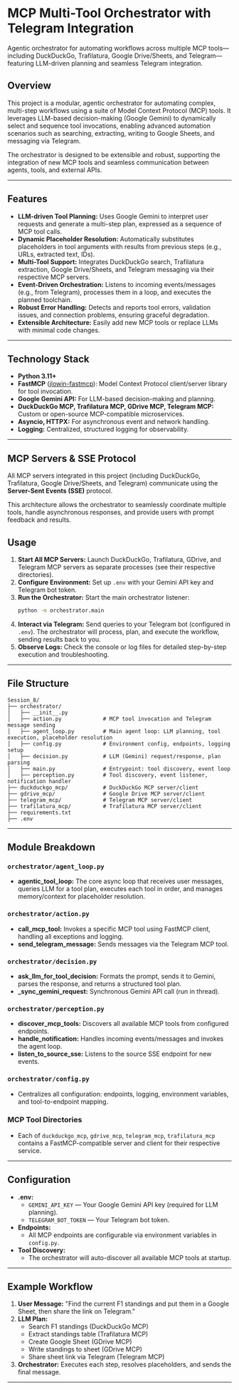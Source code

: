 # MCP Multi-Tool Orchestrator with Telegram Integration
Agentic orchestrator for automating workflows across multiple MCP tools—including DuckDuckGo, Trafilatura, Google Drive/Sheets, and Telegram—featuring LLM-driven planning and seamless Telegram integration.

## Overview

This project is a modular, agentic orchestrator for automating complex, multi-step workflows using a suite of Model Context Protocol (MCP) tools. It leverages LLM-based decision-making (Google Gemini) to dynamically select and sequence tool invocations, enabling advanced automation scenarios such as searching, extracting, writing to Google Sheets, and messaging via Telegram.

The orchestrator is designed to be extensible and robust, supporting the integration of new MCP tools and seamless communication between agents, tools, and external APIs.

---

## Features

- **LLM-driven Tool Planning:** Uses Google Gemini to interpret user requests and generate a multi-step plan, expressed as a sequence of MCP tool calls.
- **Dynamic Placeholder Resolution:** Automatically substitutes placeholders in tool arguments with results from previous steps (e.g., URLs, extracted text, IDs).
- **Multi-Tool Support:** Integrates DuckDuckGo search, Trafilatura extraction, Google Drive/Sheets, and Telegram messaging via their respective MCP servers.
- **Event-Driven Orchestration:** Listens to incoming events/messages (e.g., from Telegram), processes them in a loop, and executes the planned toolchain.
- **Robust Error Handling:** Detects and reports tool errors, validation issues, and connection problems, ensuring graceful degradation.
- **Extensible Architecture:** Easily add new MCP tools or replace LLMs with minimal code changes.

---

## Technology Stack

- **Python 3.11+**
- **FastMCP** ([jlowin-fastmcp](https://github.com/jlowin/fastmcp)): Model Context Protocol client/server library for tool invocation.
- **Google Gemini API:** For LLM-based decision-making and planning.
- **DuckDuckGo MCP, Trafilatura MCP, GDrive MCP, Telegram MCP:** Custom or open-source MCP-compatible microservices.
- **Asyncio, HTTPX:** For asynchronous event and network handling.
- **Logging:** Centralized, structured logging for observability.

---

## MCP Servers & SSE Protocol

All MCP servers integrated in this project (including DuckDuckGo, Trafilatura, Google Drive/Sheets, and Telegram) communicate using the **Server-Sent Events (SSE)** protocol.

This architecture allows the orchestrator to seamlessly coordinate multiple tools, handle asynchronous responses, and provide users with prompt feedback and results.

## Usage

1. **Start All MCP Servers:** Launch DuckDuckGo, Trafilatura, GDrive, and Telegram MCP servers as separate processes (see their respective directories).
2. **Configure Environment:** Set up `.env` with your Gemini API key and Telegram bot token.
3. **Run the Orchestrator:** Start the main orchestrator listener:
   ```bash
   python -m orchestrator.main
   ```
4. **Interact via Telegram:** Send queries to your Telegram bot (configured in `.env`). The orchestrator will process, plan, and execute the workflow, sending results back to you.
5. **Observe Logs:** Check the console or log files for detailed step-by-step execution and troubleshooting.

---

## File Structure

```
Session_8/
├── orchestrator/
│   ├── __init__.py
│   ├── action.py             # MCP tool invocation and Telegram message sending
│   ├── agent_loop.py         # Main agent loop: LLM planning, tool execution, placeholder resolution
│   ├── config.py             # Environment config, endpoints, logging setup
│   ├── decision.py           # LLM (Gemini) request/response, plan parsing
│   ├── main.py               # Entrypoint: tool discovery, event loop
│   ├── perception.py         # Tool discovery, event listener, notification handler
├── duckduckgo_mcp/           # DuckDuckGo MCP server/client
├── gdrive_mcp/               # Google Drive MCP server/client
├── telegram_mcp/             # Telegram MCP server/client
├── trafilatura_mcp/          # Trafilatura MCP server/client
├── requirements.txt
├── .env
```

---

## Module Breakdown

### `orchestrator/agent_loop.py`
- **agentic_tool_loop:** The core async loop that receives user messages, queries LLM for a tool plan, executes each tool in order, and manages memory/context for placeholder resolution.

### `orchestrator/action.py`
- **call_mcp_tool:** Invokes a specific MCP tool using FastMCP client, handling all exceptions and logging.
- **send_telegram_message:** Sends messages via the Telegram MCP tool.

### `orchestrator/decision.py`
- **ask_llm_for_tool_decision:** Formats the prompt, sends it to Gemini, parses the response, and returns a structured tool plan.
- **_sync_gemini_request:** Synchronous Gemini API call (run in thread).

### `orchestrator/perception.py`
- **discover_mcp_tools:** Discovers all available MCP tools from configured endpoints.
- **handle_notification:** Handles incoming events/messages and invokes the agent loop.
- **listen_to_source_sse:** Listens to the source SSE endpoint for new events.

### `orchestrator/config.py`
- Centralizes all configuration: endpoints, logging, environment variables, and tool-to-endpoint mapping.

### MCP Tool Directories
- Each of `duckduckgo_mcp`, `gdrive_mcp`, `telegram_mcp`, `trafilatura_mcp` contains a FastMCP-compatible server and client for their respective service.

---

## Configuration

- **.env:**  
  - `GEMINI_API_KEY` — Your Google Gemini API key (required for LLM planning).
  - `TELEGRAM_BOT_TOKEN` — Your Telegram bot token.
- **Endpoints:**  
  - All MCP endpoints are configurable via environment variables in `config.py`.
- **Tool Discovery:**  
  - The orchestrator will auto-discover all available MCP tools at startup.

---

## Example Workflow

1. **User Message:** "Find the current F1 standings and put them in a Google Sheet, then share the link on Telegram."
2. **LLM Plan:**  
   - Search F1 standings (DuckDuckGo MCP)
   - Extract standings table (Trafilatura MCP)
   - Create Google Sheet (GDrive MCP)
   - Write standings to sheet (GDrive MCP)
   - Share sheet link via Telegram (Telegram MCP)
3. **Orchestrator:** Executes each step, resolves placeholders, and sends the final message.

---

